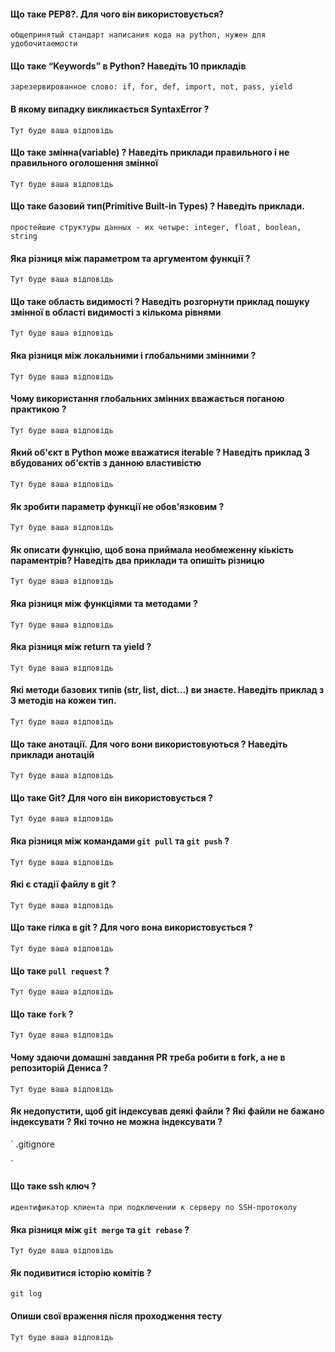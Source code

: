 #### Що таке PEP8?. Для чого він використовується?
`
общепринятый стандарт написания кода на python, нужен для удобочитаемости
`

#### Що таке “Keywords” в Python? Наведіть 10 прикладів 
`
зарезервированное слово: if, for, def, import, not, pass, yield
`

#### В якому випадку викликається SyntaxError ?
`
Тут буде ваша відповідь
`

#### Що таке змінна(variable) ? Наведіть приклади правильного і не правильного оголошення змінної
`
Тут буде ваша відповідь
`

#### Що таке базовий тип(Primitive Built-in Types) ? Наведіть приклади.
`
простейшие структуры данных - их четыре: integer, float, boolean, string
`

#### Яка різниця між параметром та аргументом функції ?
`
Тут буде ваша відповідь
`

#### Що таке область видимості ? Наведіть розгорнути приклад пошуку змінної в області видимості з кількома рівнями
`
Тут буде ваша відповідь
`

#### Яка різниця між локальними і глобальними змінними ?
`
Тут буде ваша відповідь
`

#### Чому використання глобальних змінних вважається поганою практикою ?
`
Тут буде ваша відповідь
`

#### Який об'єкт в Python може вважатися iterable ? Наведіть приклад 3 вбудованих об'єктів з данною властивістю
`
Тут буде ваша відповідь
`

#### Як зробити параметр функції не обов'язковим ?
`
Тут буде ваша відповідь
`

#### Як описати функцію, щоб вона приймала необмеженну кіькість параментрів? Наведіть два приклади та опишіть різницю
`
Тут буде ваша відповідь
`

#### Яка різниця між функціями та методами ?
`
Тут буде ваша відповідь
`

#### Яка різниця між return та yield ?
`
Тут буде ваша відповідь
`

#### Які методи базових типів  (str, list, dict...)  ви знаєте. Наведіть приклад з 3 методів на кожен тип. 
`
Тут буде ваша відповідь
`

#### Що таке анотації. Для чого вони використовуються ? Наведіть приклади анотацій
`
Тут буде ваша відповідь
`


#### Що таке Git? Для чого він використовується ?
`
Тут буде ваша відповідь
`

#### Яка різниця між командами `git pull` та `git push` ?
`
Тут буде ваша відповідь
`

#### Які є стадії файлу в git ?
`
Тут буде ваша відповідь
`

#### Що таке гілка в git ? Для чого вона використовується ?
`
Тут буде ваша відповідь
`

#### Що таке `pull request` ?
`
Тут буде ваша відповідь
`

#### Що таке `fork` ?
`
Тут буде ваша відповідь
`

#### Чому здаючи домашні завдання PR треба робити в fork, а не в репозиторій Дениса ?
`
Тут буде ваша відповідь
`
#### Як недопустити, щоб git індексував деякі файли ? Які файли не бажано індексувати ? Які точно не можна індексувати ?
`
.gitignore

`
#### Що такe ssh ключ ?
`
идентификатор клиента при подключении к серверу по SSH-протоколу
`

#### Яка різниця між `git merge` та `git rebase` ?
`
Тут буде ваша відповідь
`

#### Як подивитися історію комітів ?
`
git log
`

#### Опиши свої враження після проходження тесту
`
Тут буде ваша відповідь
`

